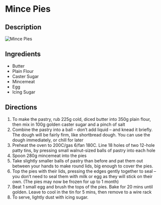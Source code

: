 # Mince Pies

## Description
![Mince Pies](https://www.themealdb.com/images/media/meals/qe8pf51576795532.jpg "Mince Pies")

## Ingredients
- Butter
- Plain Flour
- Caster Sugar
- Mincemeat
- Egg
- Icing Sugar

## Directions
1. To make the pastry, rub 225g cold, diced butter into 350g plain flour, then mix in 100g golden caster sugar and a pinch of salt
2. Combine the pastry into a ball – don’t add liquid – and knead it briefly. The dough will be fairly firm, like shortbread dough. You can use the dough immediately, or chill for later
3. Preheat the oven to 200C/gas 6/fan 180C. Line 18 holes of two 12-hole patty tins, by pressing small walnut-sized balls of pastry into each hole
4. Spoon 280g mincemeat into the pies
5. Take slightly smaller balls of pastry than before and pat them out between your hands to make round lids, big enough to cover the pies. 
6. Top the pies with their lids, pressing the edges gently together to seal – you don’t need to seal them with milk or egg as they will stick on their own. (The pies may now be frozen for up to 1 month)
7. Beat 1 small egg and brush the tops of the pies. Bake for 20 mins until golden. Leave to cool in the tin for 5 mins, then remove to a wire rack
8. To serve, lightly dust with icing sugar.
